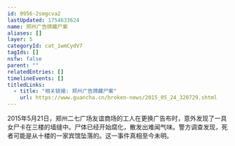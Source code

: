 ```yaml
---
id: 0956-2smgcva2
lastUpdated: 1754633624
name: 郑州广告牌藏尸案
aliases: []
layer: 5
categoryId: cat_1wmCydV7
tagIds: []
nsfw: false
parent: ""
relatedEntries: []
timelineEvents: []
titledLinks:
  - title: "相关链接: 郑州广告牌藏尸案"
    url: https://www.guancha.cn/broken-news/2015_05_24_320729.shtml
---
```


2015年5月21日，郑州二七广场友谊商场的工人在更换广告布时，意外发现了一具女尸卡在三楼的墙缝中。尸体已经开始腐化，散发出难闻气味。警方调查发现，死者可能是从十楼的一家宾馆坠落的。这一事件真相至今未明。